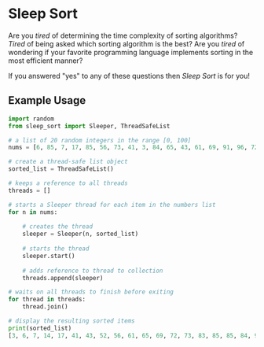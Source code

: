 # Sleep Sort
Are you *tired* of determining the time complexity of sorting algorithms? *Tired* of being asked which sorting algorithm is the best? Are you *tired* of wondering if your favorite programming language implements sorting in the most efficient manner?

If you answered "yes" to any of these questions then *Sleep Sort* is for you!

## Example Usage

```python  
import random
from sleep_sort import Sleeper, ThreadSafeList

# a list of 20 random integers in the range [0, 100]
nums = [6, 85, 7, 17, 85, 56, 73, 41, 3, 84, 65, 43, 61, 69, 91, 96, 72, 14, 52, 83]

# create a thread-safe list object
sorted_list = ThreadSafeList()

# keeps a reference to all threads
threads = []

# starts a Sleeper thread for each item in the numbers list
for n in nums:
    
    # creates the thread
    sleeper = Sleeper(n, sorted_list)
    
    # starts the thread
    sleeper.start()
    
    # adds reference to thread to collection
    threads.append(sleeper)

# waits on all threads to finish before exiting
for thread in threads:
    thread.join()

# display the resulting sorted items
print(sorted_list)
[3, 6, 7, 14, 17, 41, 43, 52, 56, 61, 65, 69, 72, 73, 83, 85, 85, 84, 91, 96]
```
